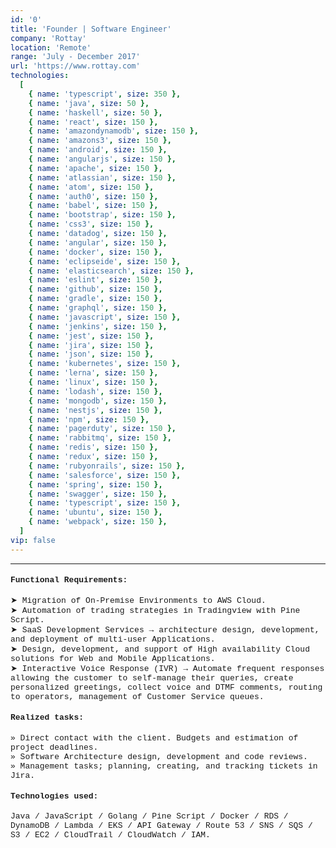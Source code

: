```yaml
---
id: '0'
title: 'Founder | Software Engineer'
company: 'Rottay'
location: 'Remote'
range: 'July - December 2017'
url: 'https://www.rottay.com'
technologies:
  [
    { name: 'typescript', size: 350 },
    { name: 'java', size: 50 },
    { name: 'haskell', size: 50 },
    { name: 'react', size: 150 },
    { name: 'amazondynamodb', size: 150 },
    { name: 'amazons3', size: 150 },
    { name: 'android', size: 150 },
    { name: 'angularjs', size: 150 },
    { name: 'apache', size: 150 },
    { name: 'atlassian', size: 150 },
    { name: 'atom', size: 150 },
    { name: 'auth0', size: 150 },
    { name: 'babel', size: 150 },
    { name: 'bootstrap', size: 150 },
    { name: 'css3', size: 150 },
    { name: 'datadog', size: 150 },
    { name: 'angular', size: 150 },
    { name: 'docker', size: 150 },
    { name: 'eclipseide', size: 150 },
    { name: 'elasticsearch', size: 150 },
    { name: 'eslint', size: 150 },
    { name: 'github', size: 150 },
    { name: 'gradle', size: 150 },
    { name: 'graphql', size: 150 },
    { name: 'javascript', size: 150 },
    { name: 'jenkins', size: 150 },
    { name: 'jest', size: 150 },
    { name: 'jira', size: 150 },
    { name: 'json', size: 150 },
    { name: 'kubernetes', size: 150 },
    { name: 'lerna', size: 150 },
    { name: 'linux', size: 150 },
    { name: 'lodash', size: 150 },
    { name: 'mongodb', size: 150 },
    { name: 'nestjs', size: 150 },
    { name: 'npm', size: 150 },
    { name: 'pagerduty', size: 150 },
    { name: 'rabbitmq', size: 150 },
    { name: 'redis', size: 150 },
    { name: 'redux', size: 150 },
    { name: 'rubyonrails', size: 150 },
    { name: 'salesforce', size: 150 },
    { name: 'spring', size: 150 },
    { name: 'swagger', size: 150 },
    { name: 'typescript', size: 150 },
    { name: 'ubuntu', size: 150 },
    { name: 'webpack', size: 150 },
  ]
vip: false
---
```


---

<font size = 2 face = "Courier New" >

#### Functional Requirements:

➤ Migration of On-Premise Environments to AWS Cloud.  
➤ Automation of trading strategies in Tradingview with Pine Script.  
➤ SaaS Development Services → architecture design, development, and deployment of multi-user Applications.  
➤ Design, development, and support of High availability Cloud solutions for Web and Mobile Applications.  
➤ Interactive Voice Response (IVR) → Automate frequent responses allowing the customer to self-manage their queries, create personalized greetings, collect voice and DTMF comments, routing to operators, management of Customer Service queues.

#### Realized tasks:

» Direct contact with the client. Budgets and estimation of project deadlines.  
» Software Architecture design, development and code reviews.  
» Management tasks; planning, creating, and tracking tickets in Jira.

#### Technologies used:

Java / JavaScript / Golang / Pine Script / Docker / RDS / DynamoDB / Lambda / EKS / API Gateway / Route 53 / SNS / SQS / S3 / EC2 / CloudTrail / CloudWatch / IAM.

</font>
